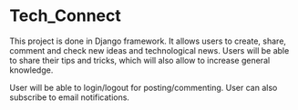 # Tech_Connect
This project is done in Django framework.
It allows users to create, share, comment and check new ideas and technological news. Users will be able to share their tips and tricks, which will also allow to increase general knowledge.

User will be able to login/logout for posting/commenting.
User can also subscribe to email notifications.
